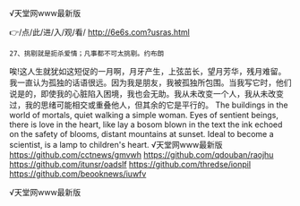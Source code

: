 
√天堂网www最新版




👉/点/此/进/入/观/看/ http://6e6s.com?usras.html




	27、挑剔就是扼杀爱情；凡事都不可太挑剔。约布朗
唉!这人生就犹如这短促的一月啊，月牙产生，上弦茁长，望月芳华，残月难留。
我一直认为孤独的话语很远。因为我是朋友，我被孤独所包围。当我写它时，他们说是的，即使我的心脏陷入困境，我也会无助。我从未改变一个人，我从未改变过，我的思绪可能相交或重叠他人，但其余的它是平行的。
The buildings in the world of mortals, quiet walking a simple woman.
Eyes of sentient beings, there is love in the heart, like lay a bosom blown in the text the ink echoed on the safety of blooms, distant mountains at sunset.
Ideal to become a scientist, is a lamp to children's heart.
√天堂网www最新版 https://github.com/cctnews/gmvwh
https://github.com/qdouban/raojhu
https://github.com/itunsr/oadslf
https://github.com/thredse/ionpil
https://github.com/beooknews/iuwfv





√天堂网www最新版
